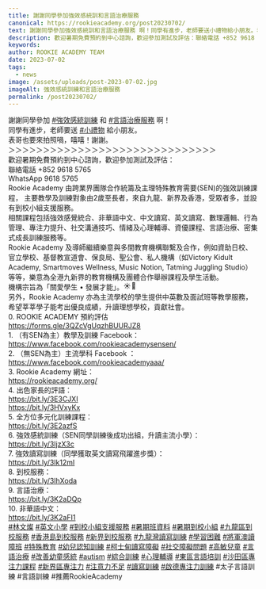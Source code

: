 ```yaml
---
title: 謝謝同學參加強效感統訓和言語治療服務
canonical: https://rookieacademy.org/post20230702/
text: 謝謝同學參加強效感統訓和言語治療服務 啊！同學有進步，老師要送小禮物給小朋友。表哥也要來拍照喎，嘻嘻！謝謝。
description: 歡迎暑期免費預約到中心諮詢，歡迎參加測試及評估：聯絡電話 +852 9618 5765 WhatsApp 9618 5765
keywords: 
author: ROOKIE ACADEMY TEAM
date: 2023-07-02
tags:
  - news
image: /assets/uploads/post-2023-07-02.jpg
imageAlt: 強效感統訓練和言語治療服務
permalink: /post20230702/
---
```

<span class="x193iq5w xeuugli x13faqbe x1vvkbs x1xmvt09 x1lliihq x1s928wv xhkezso x1gmr53x x1cpjm7i x1fgarty x1943h6x xudqn12 x3x7a5m x6prxxf xvq8zen xo1l8bm xzsf02u x1yc453h" dir="auto"><div class="xdj266r x11i5rnm xat24cr x1mh8g0r x1vvkbs x126k92a"><div dir="auto" style="text-align: start;">謝謝同學參加 <span><a class="x1i10hfl xjbqb8w x6umtig x1b1mbwd xaqea5y xav7gou x9f619 x1ypdohk xt0psk2 xe8uvvx xdj266r x11i5rnm xat24cr x1mh8g0r xexx8yu x4uap5 x18d9i69 xkhd6sd x16tdsg8 x1hl2dhg xggy1nq x1a2a7pz xt0b8zv x1qq9wsj xo1l8bm" href="https://www.facebook.com/hashtag/%E5%BC%B7%E6%95%88%E6%84%9F%E7%B5%B1%E8%A8%93%E7%B7%B4?__eep__=6&amp;__cft__[0]=AZXTTlxukRc0_CZath4lWhOk8QtZRFlpYNbS8gyErvU3G1_GSCSqjyAMO6QBJB-0DMSj5LOEHC4oWkNOnyblEYKbKDEbee-8XC9IrqZ2-CAPGnVA7aBAbRGORsv5KbTGIEZ_iOBZWsP3CbYheOdk2AxP1aU1IMz9DJYsGHN_1b1ZvJ_a6_jDXQO0oNoaqarL_nU&amp;__tn__=*NK-R" role="link" tabindex="0">#強效感統訓練</a></span> 和 <span><a class="x1i10hfl xjbqb8w x6umtig x1b1mbwd xaqea5y xav7gou x9f619 x1ypdohk xt0psk2 xe8uvvx xdj266r x11i5rnm xat24cr x1mh8g0r xexx8yu x4uap5 x18d9i69 xkhd6sd x16tdsg8 x1hl2dhg xggy1nq x1a2a7pz xt0b8zv x1qq9wsj xo1l8bm" href="https://www.facebook.com/hashtag/%E8%A8%80%E8%AA%9E%E6%B2%BB%E7%99%82%E6%9C%8D%E5%8B%99?__eep__=6&amp;__cft__[0]=AZXTTlxukRc0_CZath4lWhOk8QtZRFlpYNbS8gyErvU3G1_GSCSqjyAMO6QBJB-0DMSj5LOEHC4oWkNOnyblEYKbKDEbee-8XC9IrqZ2-CAPGnVA7aBAbRGORsv5KbTGIEZ_iOBZWsP3CbYheOdk2AxP1aU1IMz9DJYsGHN_1b1ZvJ_a6_jDXQO0oNoaqarL_nU&amp;__tn__=*NK-R" role="link" tabindex="0">#言語治療服務</a></span> 啊！</div></div><div class="x11i5rnm xat24cr x1mh8g0r x1vvkbs xtlvy1s x126k92a"><div dir="auto" style="text-align: start;">同學有進步，老師要送 <span><a class="x1i10hfl xjbqb8w x6umtig x1b1mbwd xaqea5y xav7gou x9f619 x1ypdohk xt0psk2 xe8uvvx xdj266r x11i5rnm xat24cr x1mh8g0r xexx8yu x4uap5 x18d9i69 xkhd6sd x16tdsg8 x1hl2dhg xggy1nq x1a2a7pz xt0b8zv x1qq9wsj xo1l8bm" href="https://www.facebook.com/hashtag/%E5%B0%8F%E7%A6%AE%E7%89%A9?__eep__=6&amp;__cft__[0]=AZXTTlxukRc0_CZath4lWhOk8QtZRFlpYNbS8gyErvU3G1_GSCSqjyAMO6QBJB-0DMSj5LOEHC4oWkNOnyblEYKbKDEbee-8XC9IrqZ2-CAPGnVA7aBAbRGORsv5KbTGIEZ_iOBZWsP3CbYheOdk2AxP1aU1IMz9DJYsGHN_1b1ZvJ_a6_jDXQO0oNoaqarL_nU&amp;__tn__=*NK-R" role="link" tabindex="0">#小禮物</a></span> 給小朋友。</div></div><div class="x11i5rnm xat24cr x1mh8g0r x1vvkbs xtlvy1s x126k92a"><div dir="auto" style="text-align: start;">表哥也要來拍照喎，嘻嘻！謝謝。</div></div><div class="x11i5rnm xat24cr x1mh8g0r x1vvkbs xtlvy1s x126k92a"><div dir="auto" style="text-align: start;"><span><a tabindex="-1"></a></span>＞＞＞＞＞＞＞＞＞＞＞＞＞＞＞＞＞＞＞＞＞＞＞＞＞＞＞＞＞＞</div></div><div class="x11i5rnm xat24cr x1mh8g0r x1vvkbs xtlvy1s x126k92a"><div dir="auto" style="text-align: start;">歡迎暑期免費預約到中心諮詢，歡迎參加測試及評估：</div></div><div class="x11i5rnm xat24cr x1mh8g0r x1vvkbs xtlvy1s x126k92a"><div dir="auto" style="text-align: start;">聯絡電話 +852 9618 5765</div></div><div class="x11i5rnm xat24cr x1mh8g0r x1vvkbs xtlvy1s x126k92a"><div dir="auto" style="text-align: start;">WhatsApp 9618 5765</div></div><div class="x11i5rnm xat24cr x1mh8g0r x1vvkbs xtlvy1s x126k92a"><div dir="auto" style="text-align: start;">Rookie Academy 由跨業界團隊合作統籌及主理特殊教育需要(SEN)的強效訓練課程， 主要教學及訓練對象由2歲至長者，來自九龍、新界及香港，受眾者多，並設有到校小組支援服務。</div></div><div class="x11i5rnm xat24cr x1mh8g0r x1vvkbs xtlvy1s x126k92a"><div dir="auto" style="text-align: start;">相關課程包括強效感覺統合、非華語中文、中文讀寫、英文讀寫、數理邏輯、行為管理、專注力提升、社交溝通技巧、情緒及心理輔導、資優課程、言語治療、密集式成長訓練服務等。</div></div><div class="x11i5rnm xat24cr x1mh8g0r x1vvkbs xtlvy1s x126k92a"><div dir="auto" style="text-align: start;">Rookie Academy 及導師繼續樂意與多間教育機構聯繫及合作，例如資助日校、官立學校、基督教宣道會、保良局、聖公會、私人機構（如Victory Kidult Academy, Smartmoves Wellness, Music Notion, Tatming Juggling Studio）等等，樂意為全港九新界的教育機構及團體合作舉辦課程及學生活動。</div></div><div class="x11i5rnm xat24cr x1mh8g0r x1vvkbs xtlvy1s x126k92a"><div dir="auto" style="text-align: start;">機構宗旨為「關愛學生 • 發展才能」。<span class="x3nfvp2 x1j61x8r x1fcty0u xdj266r xhhsvwb xat24cr xgzva0m xxymvpz xlup9mm x1kky2od"><img height="16" width="16" alt="☀️" referrerpolicy="origin-when-cross-origin" src="https://static.xx.fbcdn.net/images/emoji.php/v9/tf4/1.5/16/2600.png"></span><span class="x3nfvp2 x1j61x8r x1fcty0u xdj266r xhhsvwb xat24cr xgzva0m xxymvpz xlup9mm x1kky2od"><img height="16" width="16" alt="🌈" referrerpolicy="origin-when-cross-origin" src="https://static.xx.fbcdn.net/images/emoji.php/v9/t6c/1.5/16/1f308.png"></span></div></div><div class="x11i5rnm xat24cr x1mh8g0r x1vvkbs xtlvy1s x126k92a"><div dir="auto" style="text-align: start;">另外，Rookie Academy 亦為主流學校的學生提供中英數及面試班等教學服務，希望莘莘學子能考出優良成績，升讀理想學校，貢獻社會。</div></div><div class="x11i5rnm xat24cr x1mh8g0r x1vvkbs xtlvy1s x126k92a"><div dir="auto" style="text-align: start;">0. ROOKIE ACADEMY 預約評估</div></div><div class="x11i5rnm xat24cr x1mh8g0r x1vvkbs xtlvy1s x126k92a"><div dir="auto" style="text-align: start;"><span><a class="x1i10hfl xjbqb8w x6umtig x1b1mbwd xaqea5y xav7gou x9f619 x1ypdohk xt0psk2 xe8uvvx xdj266r x11i5rnm xat24cr x1mh8g0r xexx8yu x4uap5 x18d9i69 xkhd6sd x16tdsg8 x1hl2dhg xggy1nq x1a2a7pz xt0b8zv x1fey0fg" href="https://l.facebook.com/l.php?u=https%3A%2F%2Fforms.gle%2F3QZcVgUqzhBUURJZ8%3Ffbclid%3DIwAR0__Ygm6uu_h5a0twTEAXDzIWe8GmhbIy0lcaNeChY3I9q-dz4Un3VQXmk&amp;h=AT3ua1wsxyfPGvZJV4NlNRQ_-6_cNAfIbajqS1UC9DnkGvBHrtrMGT7AqkI-hZhpoit32qWfFbdOxU7jMr-rPtK2nfQi7UK6SMSj2yMZs_-pGBgVFI6BHNvS9WMz34RZsvY_&amp;__tn__=-UK-R&amp;c[0]=AT17mUzLxHSUreBX8jVU2hovbGuwnW2kFZYChKEvW4CesUCV4TSZrlAg5Yg_AkRILpjzpRDM2uaWZeT5oYW4Ldsnj_MbXD985-FBNb56z3YgI1ZJF9ccfe_aIOoZJLjpJLjN87YcoHxPx5A-H7jKVddI0fr9Rs64lTv0j5MUGDEHQCRNMHDnuMfzKIVE8cMzEYjm8C-q8Jt8" rel="nofollow noreferrer" role="link" tabindex="0" target="_blank">https://forms.gle/3QZcVgUqzhBUURJZ8</a></span></div></div><div class="x11i5rnm xat24cr x1mh8g0r x1vvkbs xtlvy1s x126k92a"><div dir="auto" style="text-align: start;">1. （有SEN為主）教學及訓練 Facebook：</div></div><div class="x11i5rnm xat24cr x1mh8g0r x1vvkbs xtlvy1s x126k92a"><div dir="auto" style="text-align: start;"><span><a class="x1i10hfl xjbqb8w x6umtig x1b1mbwd xaqea5y xav7gou x9f619 x1ypdohk xt0psk2 xe8uvvx xdj266r x11i5rnm xat24cr x1mh8g0r xexx8yu x4uap5 x18d9i69 xkhd6sd x16tdsg8 x1hl2dhg xggy1nq x1a2a7pz xt0b8zv x1qq9wsj xo1l8bm" href="https://www.facebook.com/rookieacademysensen?__cft__[0]=AZXTTlxukRc0_CZath4lWhOk8QtZRFlpYNbS8gyErvU3G1_GSCSqjyAMO6QBJB-0DMSj5LOEHC4oWkNOnyblEYKbKDEbee-8XC9IrqZ2-CAPGnVA7aBAbRGORsv5KbTGIEZ_iOBZWsP3CbYheOdk2AxP1aU1IMz9DJYsGHN_1b1ZvJ_a6_jDXQO0oNoaqarL_nU&amp;__tn__=-]K-R" role="link" tabindex="0"><span class="xt0psk2"><span>https://www.facebook.com/rookieacademysensen/</span></span></a></span></div></div><div class="x11i5rnm xat24cr x1mh8g0r x1vvkbs xtlvy1s x126k92a"><div dir="auto" style="text-align: start;">2. （無SEN為主）主流學科 Facebook ：</div></div><div class="x11i5rnm xat24cr x1mh8g0r x1vvkbs xtlvy1s x126k92a"><div dir="auto" style="text-align: start;"><span><a class="x1i10hfl xjbqb8w x6umtig x1b1mbwd xaqea5y xav7gou x9f619 x1ypdohk xt0psk2 xe8uvvx xdj266r x11i5rnm xat24cr x1mh8g0r xexx8yu x4uap5 x18d9i69 xkhd6sd x16tdsg8 x1hl2dhg xggy1nq x1a2a7pz xt0b8zv x1qq9wsj xo1l8bm" href="https://www.facebook.com/rookieacademyaaa?__cft__[0]=AZXTTlxukRc0_CZath4lWhOk8QtZRFlpYNbS8gyErvU3G1_GSCSqjyAMO6QBJB-0DMSj5LOEHC4oWkNOnyblEYKbKDEbee-8XC9IrqZ2-CAPGnVA7aBAbRGORsv5KbTGIEZ_iOBZWsP3CbYheOdk2AxP1aU1IMz9DJYsGHN_1b1ZvJ_a6_jDXQO0oNoaqarL_nU&amp;__tn__=-]K-R" role="link" tabindex="0"><span class="xt0psk2"><span>https://www.facebook.com/rookieacademyaaa/</span></span></a></span></div></div><div class="x11i5rnm xat24cr x1mh8g0r x1vvkbs xtlvy1s x126k92a"><div dir="auto" style="text-align: start;">3. Rookie Academy 網址：</div></div><div class="x11i5rnm xat24cr x1mh8g0r x1vvkbs xtlvy1s x126k92a"><div dir="auto" style="text-align: start;"><span><a class="x1i10hfl xjbqb8w x6umtig x1b1mbwd xaqea5y xav7gou x9f619 x1ypdohk xt0psk2 xe8uvvx xdj266r x11i5rnm xat24cr x1mh8g0r xexx8yu x4uap5 x18d9i69 xkhd6sd x16tdsg8 x1hl2dhg xggy1nq x1a2a7pz xt0b8zv x1fey0fg" href="https://l.facebook.com/l.php?u=https%3A%2F%2Frookieacademy.org%2F%3Ffbclid%3DIwAR2Frw3bbKIdOcUZPtGEYSBv_VXKeB0feMeP4TPg_DGysCSAYQfPC5iZMLg&amp;h=AT1OqhUG5DknDKNqmT3p-ttTNPFf8I-T67WiU_Y6xNQsgpEg7orDFBdXAtBnwH9MZS6rH0y42iLz08_xmjg53nHvQiZwHXh7FK4sNWKrYreZIG2MfzYarpwhHVzywbJZ5xEV&amp;__tn__=-UK-R&amp;c[0]=AT17mUzLxHSUreBX8jVU2hovbGuwnW2kFZYChKEvW4CesUCV4TSZrlAg5Yg_AkRILpjzpRDM2uaWZeT5oYW4Ldsnj_MbXD985-FBNb56z3YgI1ZJF9ccfe_aIOoZJLjpJLjN87YcoHxPx5A-H7jKVddI0fr9Rs64lTv0j5MUGDEHQCRNMHDnuMfzKIVE8cMzEYjm8C-q8Jt8" rel="nofollow noreferrer" role="link" tabindex="0" target="_blank">https://rookieacademy.org/</a></span></div></div><div class="x11i5rnm xat24cr x1mh8g0r x1vvkbs xtlvy1s x126k92a"><div dir="auto" style="text-align: start;">4. 出色家長的評語：</div></div><div class="x11i5rnm xat24cr x1mh8g0r x1vvkbs xtlvy1s x126k92a"><div dir="auto" style="text-align: start;"><span><a class="x1i10hfl xjbqb8w x6umtig x1b1mbwd xaqea5y xav7gou x9f619 x1ypdohk xt0psk2 xe8uvvx xdj266r x11i5rnm xat24cr x1mh8g0r xexx8yu x4uap5 x18d9i69 xkhd6sd x16tdsg8 x1hl2dhg xggy1nq x1a2a7pz xt0b8zv x1fey0fg" href="https://l.facebook.com/l.php?u=https%3A%2F%2Fbit.ly%2F3E3CJXI%3Ffbclid%3DIwAR2StyE-uYSL_71cIKocjV-DVUmRHpgKqs8heS9wQto0tfnGcoqCGzausws&amp;h=AT1sZt5802HgRqFEencthMQpf8wDonpY0xXUmA3oJozmoPXdzHpHUUgjVDjtVnLvumaYvFNXaVYHIe3yLdP1415FhLAnxzk6bccC9PTuWDbBiLxkMDcdXt94AEOxVb_M-Q4t&amp;__tn__=-UK-R&amp;c[0]=AT17mUzLxHSUreBX8jVU2hovbGuwnW2kFZYChKEvW4CesUCV4TSZrlAg5Yg_AkRILpjzpRDM2uaWZeT5oYW4Ldsnj_MbXD985-FBNb56z3YgI1ZJF9ccfe_aIOoZJLjpJLjN87YcoHxPx5A-H7jKVddI0fr9Rs64lTv0j5MUGDEHQCRNMHDnuMfzKIVE8cMzEYjm8C-q8Jt8" rel="nofollow noreferrer" role="link" tabindex="0" target="_blank">https://bit.ly/3E3CJXI</a></span></div></div><div class="x11i5rnm xat24cr x1mh8g0r x1vvkbs xtlvy1s x126k92a"><div dir="auto" style="text-align: start;"><span><a class="x1i10hfl xjbqb8w x6umtig x1b1mbwd xaqea5y xav7gou x9f619 x1ypdohk xt0psk2 xe8uvvx xdj266r x11i5rnm xat24cr x1mh8g0r xexx8yu x4uap5 x18d9i69 xkhd6sd x16tdsg8 x1hl2dhg xggy1nq x1a2a7pz xt0b8zv x1fey0fg" href="https://l.facebook.com/l.php?u=https%3A%2F%2Fbit.ly%2F3HVxyKx%3Ffbclid%3DIwAR0kIBTGzlfcg8nAu_0pfTz7TxbGfvtO1matTMRUGVOQHPNWQELOFoIo7Q4&amp;h=AT1OCDfzyEQXyN9rA-yWKH0Lf4LaxFR6opN6kibOGQdpv5bfBNzDQobqwYOFyR6NKIwebMB_9g2RP7JK_cWU8FeM_dd9qyh0zp9mZVjgH0gT6Ujfn6Tb2mOUgqS3qU8xmHfz&amp;__tn__=-UK-R&amp;c[0]=AT17mUzLxHSUreBX8jVU2hovbGuwnW2kFZYChKEvW4CesUCV4TSZrlAg5Yg_AkRILpjzpRDM2uaWZeT5oYW4Ldsnj_MbXD985-FBNb56z3YgI1ZJF9ccfe_aIOoZJLjpJLjN87YcoHxPx5A-H7jKVddI0fr9Rs64lTv0j5MUGDEHQCRNMHDnuMfzKIVE8cMzEYjm8C-q8Jt8" rel="nofollow noreferrer" role="link" tabindex="0" target="_blank">https://bit.ly/3HVxyKx</a></span></div></div><div class="x11i5rnm xat24cr x1mh8g0r x1vvkbs xtlvy1s x126k92a"><div dir="auto" style="text-align: start;">5. 全方位多元化訓練課程：</div></div><div class="x11i5rnm xat24cr x1mh8g0r x1vvkbs xtlvy1s x126k92a"><div dir="auto" style="text-align: start;"><span><a class="x1i10hfl xjbqb8w x6umtig x1b1mbwd xaqea5y xav7gou x9f619 x1ypdohk xt0psk2 xe8uvvx xdj266r x11i5rnm xat24cr x1mh8g0r xexx8yu x4uap5 x18d9i69 xkhd6sd x16tdsg8 x1hl2dhg xggy1nq x1a2a7pz xt0b8zv x1fey0fg" href="https://l.facebook.com/l.php?u=https%3A%2F%2Fbit.ly%2F3E2azfS%3Ffbclid%3DIwAR3yNcwuUrmjwHueZUP-l-Q4-KeCqH0hTItgI_pgGkJ0YdmERbJsKHR2Dp8&amp;h=AT2SBPuNbjvoeVVU5w3d4U0TcySNWuuNGbLzCr1_1GOHRpRUOMN3Vkv94w1F64L_BtBCpn63FGlCxJTUedQKvXHLU7yvZDtqgdoWrfq86tzNnAVSwM0zGL8RfASxfTbZBUwI&amp;__tn__=-UK-R&amp;c[0]=AT17mUzLxHSUreBX8jVU2hovbGuwnW2kFZYChKEvW4CesUCV4TSZrlAg5Yg_AkRILpjzpRDM2uaWZeT5oYW4Ldsnj_MbXD985-FBNb56z3YgI1ZJF9ccfe_aIOoZJLjpJLjN87YcoHxPx5A-H7jKVddI0fr9Rs64lTv0j5MUGDEHQCRNMHDnuMfzKIVE8cMzEYjm8C-q8Jt8" rel="nofollow noreferrer" role="link" tabindex="0" target="_blank">https://bit.ly/3E2azfS</a></span></div></div><div class="x11i5rnm xat24cr x1mh8g0r x1vvkbs xtlvy1s x126k92a"><div dir="auto" style="text-align: start;">6. 強效感統訓練（SEN同學訓練後成功出組，升讀主流小學）：</div></div><div class="x11i5rnm xat24cr x1mh8g0r x1vvkbs xtlvy1s x126k92a"><div dir="auto" style="text-align: start;"><span><a class="x1i10hfl xjbqb8w x6umtig x1b1mbwd xaqea5y xav7gou x9f619 x1ypdohk xt0psk2 xe8uvvx xdj266r x11i5rnm xat24cr x1mh8g0r xexx8yu x4uap5 x18d9i69 xkhd6sd x16tdsg8 x1hl2dhg xggy1nq x1a2a7pz xt0b8zv x1fey0fg" href="https://l.facebook.com/l.php?u=https%3A%2F%2Fbit.ly%2F3IjzX3c%3Ffbclid%3DIwAR3NqngsWScuNiTJqL68HgazUmLygoyqthUn3LWTU96APhxuUVU6onRA-ZY&amp;h=AT2gedDVOV_gW5mKtSXYciAtw9MxjplELkBUk2QoKtTW-qbUiaUXF4mx75V56e59gg3jMeQp6mU32n4SnnzPyQ_yRyjO5fuajNftCGmukFuYOoMl4gykK9Xqu7eEC-aoTem6&amp;__tn__=-UK-R&amp;c[0]=AT17mUzLxHSUreBX8jVU2hovbGuwnW2kFZYChKEvW4CesUCV4TSZrlAg5Yg_AkRILpjzpRDM2uaWZeT5oYW4Ldsnj_MbXD985-FBNb56z3YgI1ZJF9ccfe_aIOoZJLjpJLjN87YcoHxPx5A-H7jKVddI0fr9Rs64lTv0j5MUGDEHQCRNMHDnuMfzKIVE8cMzEYjm8C-q8Jt8" rel="nofollow noreferrer" role="link" tabindex="0" target="_blank">https://bit.ly/3IjzX3c</a></span></div></div><div class="x11i5rnm xat24cr x1mh8g0r x1vvkbs xtlvy1s x126k92a"><div dir="auto" style="text-align: start;">7. 強效讀寫訓練（同學獲取英文讀寫飛躍進步獎）：</div></div><div class="x11i5rnm xat24cr x1mh8g0r x1vvkbs xtlvy1s x126k92a"><div dir="auto" style="text-align: start;"><span><a class="x1i10hfl xjbqb8w x6umtig x1b1mbwd xaqea5y xav7gou x9f619 x1ypdohk xt0psk2 xe8uvvx xdj266r x11i5rnm xat24cr x1mh8g0r xexx8yu x4uap5 x18d9i69 xkhd6sd x16tdsg8 x1hl2dhg xggy1nq x1a2a7pz xt0b8zv x1fey0fg" href="https://l.facebook.com/l.php?u=https%3A%2F%2Fbit.ly%2F3Ik12mI%3Ffbclid%3DIwAR1wt6AHZYbI4IJWP4EQ52S-uMqKNin6ptpfyXIhAqrR1WHuf7zkskTCxy4&amp;h=AT1K1vPw-LSHE5OghFlLjoXdTs6sccOt_maaDngC8nQuJCkk3eUQ4mUnGswqyi8hBDwy4_iem316yNVInDAke3URXHrPSr-Qbeye0rzLAVkr2F7SZBvOV6CQ24TZRK-OfWxv&amp;__tn__=-UK-R&amp;c[0]=AT17mUzLxHSUreBX8jVU2hovbGuwnW2kFZYChKEvW4CesUCV4TSZrlAg5Yg_AkRILpjzpRDM2uaWZeT5oYW4Ldsnj_MbXD985-FBNb56z3YgI1ZJF9ccfe_aIOoZJLjpJLjN87YcoHxPx5A-H7jKVddI0fr9Rs64lTv0j5MUGDEHQCRNMHDnuMfzKIVE8cMzEYjm8C-q8Jt8" rel="nofollow noreferrer" role="link" tabindex="0" target="_blank">https://bit.ly/3Ik12mI</a></span></div></div><div class="x11i5rnm xat24cr x1mh8g0r x1vvkbs xtlvy1s x126k92a"><div dir="auto" style="text-align: start;">8. 到校服務：</div></div><div class="x11i5rnm xat24cr x1mh8g0r x1vvkbs xtlvy1s x126k92a"><div dir="auto" style="text-align: start;"><span><a class="x1i10hfl xjbqb8w x6umtig x1b1mbwd xaqea5y xav7gou x9f619 x1ypdohk xt0psk2 xe8uvvx xdj266r x11i5rnm xat24cr x1mh8g0r xexx8yu x4uap5 x18d9i69 xkhd6sd x16tdsg8 x1hl2dhg xggy1nq x1a2a7pz xt0b8zv x1fey0fg" href="https://l.facebook.com/l.php?u=https%3A%2F%2Fbit.ly%2F3IhXoda%3Ffbclid%3DIwAR2ifai_v3B_H79pS-b2OqoF8rpesT0EJaX7UYjJ2v8B-3pQpUbu4cpScJc&amp;h=AT0gFrjXv_zI6qcKa7Eh9e1j1bcHty91qU8xKV3qPJutB8mE9eCO9ea4oVHUxgg9JBOJVOg9W54JDROxgPoh3bxv6cBNzmGD5UHe0P3Q6uvYfks9Ik_F3HJxRcozWs1x6-Ml&amp;__tn__=-UK-R&amp;c[0]=AT17mUzLxHSUreBX8jVU2hovbGuwnW2kFZYChKEvW4CesUCV4TSZrlAg5Yg_AkRILpjzpRDM2uaWZeT5oYW4Ldsnj_MbXD985-FBNb56z3YgI1ZJF9ccfe_aIOoZJLjpJLjN87YcoHxPx5A-H7jKVddI0fr9Rs64lTv0j5MUGDEHQCRNMHDnuMfzKIVE8cMzEYjm8C-q8Jt8" rel="nofollow noreferrer" role="link" tabindex="0" target="_blank">https://bit.ly/3IhXoda</a></span></div></div><div class="x11i5rnm xat24cr x1mh8g0r x1vvkbs xtlvy1s x126k92a"><div dir="auto" style="text-align: start;">9. 言語治療：</div></div><div class="x11i5rnm xat24cr x1mh8g0r x1vvkbs xtlvy1s x126k92a"><div dir="auto" style="text-align: start;"><span><a class="x1i10hfl xjbqb8w x6umtig x1b1mbwd xaqea5y xav7gou x9f619 x1ypdohk xt0psk2 xe8uvvx xdj266r x11i5rnm xat24cr x1mh8g0r xexx8yu x4uap5 x18d9i69 xkhd6sd x16tdsg8 x1hl2dhg xggy1nq x1a2a7pz xt0b8zv x1fey0fg" href="https://l.facebook.com/l.php?u=https%3A%2F%2Fbit.ly%2F3K2aDQp%3Ffbclid%3DIwAR1c-Wqxo6pIySgUUYXAX8gbyBu_qd0SMVhZ--xXB9ybLckteGr5oKspgRg&amp;h=AT06GWpg_BUZle5Qf52s51o9bEn4yGylYd3qWg78rppG-KYj_ir6jt31swx6x0od112huH9wHiAhox2GywAnpPLxW1VOT7YaklxcOBGfLkqiqhuKqqulMKGfNgIy972kuDVV&amp;__tn__=-UK-R&amp;c[0]=AT17mUzLxHSUreBX8jVU2hovbGuwnW2kFZYChKEvW4CesUCV4TSZrlAg5Yg_AkRILpjzpRDM2uaWZeT5oYW4Ldsnj_MbXD985-FBNb56z3YgI1ZJF9ccfe_aIOoZJLjpJLjN87YcoHxPx5A-H7jKVddI0fr9Rs64lTv0j5MUGDEHQCRNMHDnuMfzKIVE8cMzEYjm8C-q8Jt8" rel="nofollow noreferrer" role="link" tabindex="0" target="_blank">https://bit.ly/3K2aDQp</a></span></div></div><div class="x11i5rnm xat24cr x1mh8g0r x1vvkbs xtlvy1s x126k92a"><div dir="auto" style="text-align: start;">10. 非華語中文：</div></div><div class="x11i5rnm xat24cr x1mh8g0r x1vvkbs xtlvy1s x126k92a"><div dir="auto" style="text-align: start;"><span><a class="x1i10hfl xjbqb8w x6umtig x1b1mbwd xaqea5y xav7gou x9f619 x1ypdohk xt0psk2 xe8uvvx xdj266r x11i5rnm xat24cr x1mh8g0r xexx8yu x4uap5 x18d9i69 xkhd6sd x16tdsg8 x1hl2dhg xggy1nq x1a2a7pz xt0b8zv x1fey0fg" href="https://l.facebook.com/l.php?u=https%3A%2F%2Fbit.ly%2F3K2aFI1%3Ffbclid%3DIwAR2w0AlhOWhbmWVGGRyAMh6_bYmsVXZAzhjkE5Jy8KOU7c-TtZdR319YdDo&amp;h=AT2Nz5tPZ_k2bNam_xl-LjtuDfGGP3bA9ZAkfDV8F-_dft179SdktxpR52loIHUvuuWxRaJ2V3tN6Z5USI7AKO5n4O54VN6UM1m2v1YZt1HZzRXmkm9qy3zG0Fk8cFdYlW_c&amp;__tn__=-UK-R&amp;c[0]=AT17mUzLxHSUreBX8jVU2hovbGuwnW2kFZYChKEvW4CesUCV4TSZrlAg5Yg_AkRILpjzpRDM2uaWZeT5oYW4Ldsnj_MbXD985-FBNb56z3YgI1ZJF9ccfe_aIOoZJLjpJLjN87YcoHxPx5A-H7jKVddI0fr9Rs64lTv0j5MUGDEHQCRNMHDnuMfzKIVE8cMzEYjm8C-q8Jt8" rel="nofollow noreferrer" role="link" tabindex="0" target="_blank">https://bit.ly/3K2aFI1</a></span></div></div><div class="x11i5rnm xat24cr x1mh8g0r x1vvkbs xtlvy1s x126k92a"><div dir="auto" style="text-align: start;"><span><a class="x1i10hfl xjbqb8w x6umtig x1b1mbwd xaqea5y xav7gou x9f619 x1ypdohk xt0psk2 xe8uvvx xdj266r x11i5rnm xat24cr x1mh8g0r xexx8yu x4uap5 x18d9i69 xkhd6sd x16tdsg8 x1hl2dhg xggy1nq x1a2a7pz xt0b8zv x1qq9wsj xo1l8bm" href="https://www.facebook.com/hashtag/%E6%9E%97%E6%96%87%E7%87%A6?__eep__=6&amp;__cft__[0]=AZXTTlxukRc0_CZath4lWhOk8QtZRFlpYNbS8gyErvU3G1_GSCSqjyAMO6QBJB-0DMSj5LOEHC4oWkNOnyblEYKbKDEbee-8XC9IrqZ2-CAPGnVA7aBAbRGORsv5KbTGIEZ_iOBZWsP3CbYheOdk2AxP1aU1IMz9DJYsGHN_1b1ZvJ_a6_jDXQO0oNoaqarL_nU&amp;__tn__=*NK-R" role="link" tabindex="0">#林文燦</a></span> <span><a class="x1i10hfl xjbqb8w x6umtig x1b1mbwd xaqea5y xav7gou x9f619 x1ypdohk xt0psk2 xe8uvvx xdj266r x11i5rnm xat24cr x1mh8g0r xexx8yu x4uap5 x18d9i69 xkhd6sd x16tdsg8 x1hl2dhg xggy1nq x1a2a7pz xt0b8zv x1qq9wsj xo1l8bm" href="https://www.facebook.com/hashtag/%E8%8B%B1%E6%96%87%E5%B0%8F%E5%AD%B8?__eep__=6&amp;__cft__[0]=AZXTTlxukRc0_CZath4lWhOk8QtZRFlpYNbS8gyErvU3G1_GSCSqjyAMO6QBJB-0DMSj5LOEHC4oWkNOnyblEYKbKDEbee-8XC9IrqZ2-CAPGnVA7aBAbRGORsv5KbTGIEZ_iOBZWsP3CbYheOdk2AxP1aU1IMz9DJYsGHN_1b1ZvJ_a6_jDXQO0oNoaqarL_nU&amp;__tn__=*NK-R" role="link" tabindex="0">#英文小學</a></span> <span><a class="x1i10hfl xjbqb8w x6umtig x1b1mbwd xaqea5y xav7gou x9f619 x1ypdohk xt0psk2 xe8uvvx xdj266r x11i5rnm xat24cr x1mh8g0r xexx8yu x4uap5 x18d9i69 xkhd6sd x16tdsg8 x1hl2dhg xggy1nq x1a2a7pz xt0b8zv x1qq9wsj xo1l8bm" href="https://www.facebook.com/hashtag/%E5%88%B0%E6%A0%A1%E5%B0%8F%E7%B5%84%E6%94%AF%E6%8F%B4%E6%9C%8D%E5%8B%99?__eep__=6&amp;__cft__[0]=AZXTTlxukRc0_CZath4lWhOk8QtZRFlpYNbS8gyErvU3G1_GSCSqjyAMO6QBJB-0DMSj5LOEHC4oWkNOnyblEYKbKDEbee-8XC9IrqZ2-CAPGnVA7aBAbRGORsv5KbTGIEZ_iOBZWsP3CbYheOdk2AxP1aU1IMz9DJYsGHN_1b1ZvJ_a6_jDXQO0oNoaqarL_nU&amp;__tn__=*NK-R" role="link" tabindex="0">#到校小組支援服務</a></span> <span><a class="x1i10hfl xjbqb8w x6umtig x1b1mbwd xaqea5y xav7gou x9f619 x1ypdohk xt0psk2 xe8uvvx xdj266r x11i5rnm xat24cr x1mh8g0r xexx8yu x4uap5 x18d9i69 xkhd6sd x16tdsg8 x1hl2dhg xggy1nq x1a2a7pz xt0b8zv x1qq9wsj xo1l8bm" href="https://www.facebook.com/hashtag/%E6%9A%91%E6%9C%9F%E7%8F%AD%E8%B3%87%E6%96%99?__eep__=6&amp;__cft__[0]=AZXTTlxukRc0_CZath4lWhOk8QtZRFlpYNbS8gyErvU3G1_GSCSqjyAMO6QBJB-0DMSj5LOEHC4oWkNOnyblEYKbKDEbee-8XC9IrqZ2-CAPGnVA7aBAbRGORsv5KbTGIEZ_iOBZWsP3CbYheOdk2AxP1aU1IMz9DJYsGHN_1b1ZvJ_a6_jDXQO0oNoaqarL_nU&amp;__tn__=*NK-R" role="link" tabindex="0">#暑期班資料</a></span> <span><a class="x1i10hfl xjbqb8w x6umtig x1b1mbwd xaqea5y xav7gou x9f619 x1ypdohk xt0psk2 xe8uvvx xdj266r x11i5rnm xat24cr x1mh8g0r xexx8yu x4uap5 x18d9i69 xkhd6sd x16tdsg8 x1hl2dhg xggy1nq x1a2a7pz xt0b8zv x1qq9wsj xo1l8bm" href="https://www.facebook.com/hashtag/%E6%9A%91%E6%9C%9F%E5%88%B0%E6%A0%A1%E5%B0%8F%E7%B5%84?__eep__=6&amp;__cft__[0]=AZXTTlxukRc0_CZath4lWhOk8QtZRFlpYNbS8gyErvU3G1_GSCSqjyAMO6QBJB-0DMSj5LOEHC4oWkNOnyblEYKbKDEbee-8XC9IrqZ2-CAPGnVA7aBAbRGORsv5KbTGIEZ_iOBZWsP3CbYheOdk2AxP1aU1IMz9DJYsGHN_1b1ZvJ_a6_jDXQO0oNoaqarL_nU&amp;__tn__=*NK-R" role="link" tabindex="0">#暑期到校小組</a></span> <span><a class="x1i10hfl xjbqb8w x6umtig x1b1mbwd xaqea5y xav7gou x9f619 x1ypdohk xt0psk2 xe8uvvx xdj266r x11i5rnm xat24cr x1mh8g0r xexx8yu x4uap5 x18d9i69 xkhd6sd x16tdsg8 x1hl2dhg xggy1nq x1a2a7pz xt0b8zv x1qq9wsj xo1l8bm" href="https://www.facebook.com/hashtag/%E4%B9%9D%E9%BE%8D%E5%8D%80%E5%88%B0%E6%A0%A1%E6%9C%8D%E5%8B%99?__eep__=6&amp;__cft__[0]=AZXTTlxukRc0_CZath4lWhOk8QtZRFlpYNbS8gyErvU3G1_GSCSqjyAMO6QBJB-0DMSj5LOEHC4oWkNOnyblEYKbKDEbee-8XC9IrqZ2-CAPGnVA7aBAbRGORsv5KbTGIEZ_iOBZWsP3CbYheOdk2AxP1aU1IMz9DJYsGHN_1b1ZvJ_a6_jDXQO0oNoaqarL_nU&amp;__tn__=*NK-R" role="link" tabindex="0">#九龍區到校服務</a></span> <span><a class="x1i10hfl xjbqb8w x6umtig x1b1mbwd xaqea5y xav7gou x9f619 x1ypdohk xt0psk2 xe8uvvx xdj266r x11i5rnm xat24cr x1mh8g0r xexx8yu x4uap5 x18d9i69 xkhd6sd x16tdsg8 x1hl2dhg xggy1nq x1a2a7pz xt0b8zv x1qq9wsj xo1l8bm" href="https://www.facebook.com/hashtag/%E9%A6%99%E6%B8%AF%E5%B3%B6%E5%88%B0%E6%A0%A1%E6%9C%8D%E5%8B%99?__eep__=6&amp;__cft__[0]=AZXTTlxukRc0_CZath4lWhOk8QtZRFlpYNbS8gyErvU3G1_GSCSqjyAMO6QBJB-0DMSj5LOEHC4oWkNOnyblEYKbKDEbee-8XC9IrqZ2-CAPGnVA7aBAbRGORsv5KbTGIEZ_iOBZWsP3CbYheOdk2AxP1aU1IMz9DJYsGHN_1b1ZvJ_a6_jDXQO0oNoaqarL_nU&amp;__tn__=*NK-R" role="link" tabindex="0">#香港島到校服務</a></span> <span><a class="x1i10hfl xjbqb8w x6umtig x1b1mbwd xaqea5y xav7gou x9f619 x1ypdohk xt0psk2 xe8uvvx xdj266r x11i5rnm xat24cr x1mh8g0r xexx8yu x4uap5 x18d9i69 xkhd6sd x16tdsg8 x1hl2dhg xggy1nq x1a2a7pz xt0b8zv x1qq9wsj xo1l8bm" href="https://www.facebook.com/hashtag/%E6%96%B0%E7%95%8C%E5%88%B0%E6%A0%A1%E6%9C%8D%E5%8B%99?__eep__=6&amp;__cft__[0]=AZXTTlxukRc0_CZath4lWhOk8QtZRFlpYNbS8gyErvU3G1_GSCSqjyAMO6QBJB-0DMSj5LOEHC4oWkNOnyblEYKbKDEbee-8XC9IrqZ2-CAPGnVA7aBAbRGORsv5KbTGIEZ_iOBZWsP3CbYheOdk2AxP1aU1IMz9DJYsGHN_1b1ZvJ_a6_jDXQO0oNoaqarL_nU&amp;__tn__=*NK-R" role="link" tabindex="0">#新界到校服務</a></span> <span><a class="x1i10hfl xjbqb8w x6umtig x1b1mbwd xaqea5y xav7gou x9f619 x1ypdohk xt0psk2 xe8uvvx xdj266r x11i5rnm xat24cr x1mh8g0r xexx8yu x4uap5 x18d9i69 xkhd6sd x16tdsg8 x1hl2dhg xggy1nq x1a2a7pz xt0b8zv x1qq9wsj xo1l8bm" href="https://www.facebook.com/hashtag/%E4%B9%9D%E9%BE%8D%E7%81%A3%E8%AE%80%E5%AF%AB%E8%A8%93%E7%B7%B4?__eep__=6&amp;__cft__[0]=AZXTTlxukRc0_CZath4lWhOk8QtZRFlpYNbS8gyErvU3G1_GSCSqjyAMO6QBJB-0DMSj5LOEHC4oWkNOnyblEYKbKDEbee-8XC9IrqZ2-CAPGnVA7aBAbRGORsv5KbTGIEZ_iOBZWsP3CbYheOdk2AxP1aU1IMz9DJYsGHN_1b1ZvJ_a6_jDXQO0oNoaqarL_nU&amp;__tn__=*NK-R" role="link" tabindex="0">#九龍灣讀寫訓練</a></span> <span><a class="x1i10hfl xjbqb8w x6umtig x1b1mbwd xaqea5y xav7gou x9f619 x1ypdohk xt0psk2 xe8uvvx xdj266r x11i5rnm xat24cr x1mh8g0r xexx8yu x4uap5 x18d9i69 xkhd6sd x16tdsg8 x1hl2dhg xggy1nq x1a2a7pz xt0b8zv x1qq9wsj xo1l8bm" href="https://www.facebook.com/hashtag/%E5%AD%B8%E7%BF%92%E5%9B%B0%E9%9B%A3?__eep__=6&amp;__cft__[0]=AZXTTlxukRc0_CZath4lWhOk8QtZRFlpYNbS8gyErvU3G1_GSCSqjyAMO6QBJB-0DMSj5LOEHC4oWkNOnyblEYKbKDEbee-8XC9IrqZ2-CAPGnVA7aBAbRGORsv5KbTGIEZ_iOBZWsP3CbYheOdk2AxP1aU1IMz9DJYsGHN_1b1ZvJ_a6_jDXQO0oNoaqarL_nU&amp;__tn__=*NK-R" role="link" tabindex="0">#學習困難</a></span> <span><a class="x1i10hfl xjbqb8w x6umtig x1b1mbwd xaqea5y xav7gou x9f619 x1ypdohk xt0psk2 xe8uvvx xdj266r x11i5rnm xat24cr x1mh8g0r xexx8yu x4uap5 x18d9i69 xkhd6sd x16tdsg8 x1hl2dhg xggy1nq x1a2a7pz xt0b8zv x1qq9wsj xo1l8bm" href="https://www.facebook.com/hashtag/%E5%B0%87%E8%BB%8D%E6%BE%B3%E8%AE%80%E9%9A%9C%E7%8F%AD?__eep__=6&amp;__cft__[0]=AZXTTlxukRc0_CZath4lWhOk8QtZRFlpYNbS8gyErvU3G1_GSCSqjyAMO6QBJB-0DMSj5LOEHC4oWkNOnyblEYKbKDEbee-8XC9IrqZ2-CAPGnVA7aBAbRGORsv5KbTGIEZ_iOBZWsP3CbYheOdk2AxP1aU1IMz9DJYsGHN_1b1ZvJ_a6_jDXQO0oNoaqarL_nU&amp;__tn__=*NK-R" role="link" tabindex="0">#將軍澳讀障班</a></span> <span><a class="x1i10hfl xjbqb8w x6umtig x1b1mbwd xaqea5y xav7gou x9f619 x1ypdohk xt0psk2 xe8uvvx xdj266r x11i5rnm xat24cr x1mh8g0r xexx8yu x4uap5 x18d9i69 xkhd6sd x16tdsg8 x1hl2dhg xggy1nq x1a2a7pz xt0b8zv x1qq9wsj xo1l8bm" href="https://www.facebook.com/hashtag/%E7%89%B9%E6%AE%8A%E6%95%99%E8%82%B2?__eep__=6&amp;__cft__[0]=AZXTTlxukRc0_CZath4lWhOk8QtZRFlpYNbS8gyErvU3G1_GSCSqjyAMO6QBJB-0DMSj5LOEHC4oWkNOnyblEYKbKDEbee-8XC9IrqZ2-CAPGnVA7aBAbRGORsv5KbTGIEZ_iOBZWsP3CbYheOdk2AxP1aU1IMz9DJYsGHN_1b1ZvJ_a6_jDXQO0oNoaqarL_nU&amp;__tn__=*NK-R" role="link" tabindex="0">#特殊教育</a></span> <span><a class="x1i10hfl xjbqb8w x6umtig x1b1mbwd xaqea5y xav7gou x9f619 x1ypdohk xt0psk2 xe8uvvx xdj266r x11i5rnm xat24cr x1mh8g0r xexx8yu x4uap5 x18d9i69 xkhd6sd x16tdsg8 x1hl2dhg xggy1nq x1a2a7pz xt0b8zv x1qq9wsj xo1l8bm" href="https://www.facebook.com/hashtag/%E5%B9%BC%E5%85%92%E8%AA%8D%E7%9F%A5%E8%A8%93%E7%B7%B4?__eep__=6&amp;__cft__[0]=AZXTTlxukRc0_CZath4lWhOk8QtZRFlpYNbS8gyErvU3G1_GSCSqjyAMO6QBJB-0DMSj5LOEHC4oWkNOnyblEYKbKDEbee-8XC9IrqZ2-CAPGnVA7aBAbRGORsv5KbTGIEZ_iOBZWsP3CbYheOdk2AxP1aU1IMz9DJYsGHN_1b1ZvJ_a6_jDXQO0oNoaqarL_nU&amp;__tn__=*NK-R" role="link" tabindex="0">#幼兒認知訓練</a></span> <span><a class="x1i10hfl xjbqb8w x6umtig x1b1mbwd xaqea5y xav7gou x9f619 x1ypdohk xt0psk2 xe8uvvx xdj266r x11i5rnm xat24cr x1mh8g0r xexx8yu x4uap5 x18d9i69 xkhd6sd x16tdsg8 x1hl2dhg xggy1nq x1a2a7pz xt0b8zv x1qq9wsj xo1l8bm" href="https://www.facebook.com/hashtag/%E6%9F%AF%E5%A3%AB%E7%94%B8%E8%AE%80%E5%AF%AB%E9%9A%9C%E7%A4%99?__eep__=6&amp;__cft__[0]=AZXTTlxukRc0_CZath4lWhOk8QtZRFlpYNbS8gyErvU3G1_GSCSqjyAMO6QBJB-0DMSj5LOEHC4oWkNOnyblEYKbKDEbee-8XC9IrqZ2-CAPGnVA7aBAbRGORsv5KbTGIEZ_iOBZWsP3CbYheOdk2AxP1aU1IMz9DJYsGHN_1b1ZvJ_a6_jDXQO0oNoaqarL_nU&amp;__tn__=*NK-R" role="link" tabindex="0">#柯士甸讀寫障礙</a></span> <span><a class="x1i10hfl xjbqb8w x6umtig x1b1mbwd xaqea5y xav7gou x9f619 x1ypdohk xt0psk2 xe8uvvx xdj266r x11i5rnm xat24cr x1mh8g0r xexx8yu x4uap5 x18d9i69 xkhd6sd x16tdsg8 x1hl2dhg xggy1nq x1a2a7pz xt0b8zv x1qq9wsj xo1l8bm" href="https://www.facebook.com/hashtag/%E7%A4%BE%E4%BA%A4%E9%9A%9C%E7%A4%99%E5%95%8F%E9%A1%8C?__eep__=6&amp;__cft__[0]=AZXTTlxukRc0_CZath4lWhOk8QtZRFlpYNbS8gyErvU3G1_GSCSqjyAMO6QBJB-0DMSj5LOEHC4oWkNOnyblEYKbKDEbee-8XC9IrqZ2-CAPGnVA7aBAbRGORsv5KbTGIEZ_iOBZWsP3CbYheOdk2AxP1aU1IMz9DJYsGHN_1b1ZvJ_a6_jDXQO0oNoaqarL_nU&amp;__tn__=*NK-R" role="link" tabindex="0">#社交障礙問題</a></span> <span><a class="x1i10hfl xjbqb8w x6umtig x1b1mbwd xaqea5y xav7gou x9f619 x1ypdohk xt0psk2 xe8uvvx xdj266r x11i5rnm xat24cr x1mh8g0r xexx8yu x4uap5 x18d9i69 xkhd6sd x16tdsg8 x1hl2dhg xggy1nq x1a2a7pz xt0b8zv x1qq9wsj xo1l8bm" href="https://www.facebook.com/hashtag/%E9%AB%98%E6%95%8F%E5%85%92%E7%AB%A5?__eep__=6&amp;__cft__[0]=AZXTTlxukRc0_CZath4lWhOk8QtZRFlpYNbS8gyErvU3G1_GSCSqjyAMO6QBJB-0DMSj5LOEHC4oWkNOnyblEYKbKDEbee-8XC9IrqZ2-CAPGnVA7aBAbRGORsv5KbTGIEZ_iOBZWsP3CbYheOdk2AxP1aU1IMz9DJYsGHN_1b1ZvJ_a6_jDXQO0oNoaqarL_nU&amp;__tn__=*NK-R" role="link" tabindex="0">#高敏兒童</a></span> <span><a class="x1i10hfl xjbqb8w x6umtig x1b1mbwd xaqea5y xav7gou x9f619 x1ypdohk xt0psk2 xe8uvvx xdj266r x11i5rnm xat24cr x1mh8g0r xexx8yu x4uap5 x18d9i69 xkhd6sd x16tdsg8 x1hl2dhg xggy1nq x1a2a7pz xt0b8zv x1qq9wsj xo1l8bm" href="https://www.facebook.com/hashtag/%E8%A8%80%E8%AA%9E%E6%B2%BB%E7%99%82?__eep__=6&amp;__cft__[0]=AZXTTlxukRc0_CZath4lWhOk8QtZRFlpYNbS8gyErvU3G1_GSCSqjyAMO6QBJB-0DMSj5LOEHC4oWkNOnyblEYKbKDEbee-8XC9IrqZ2-CAPGnVA7aBAbRGORsv5KbTGIEZ_iOBZWsP3CbYheOdk2AxP1aU1IMz9DJYsGHN_1b1ZvJ_a6_jDXQO0oNoaqarL_nU&amp;__tn__=*NK-R" role="link" tabindex="0">#言語治療</a></span> <span><a class="x1i10hfl xjbqb8w x6umtig x1b1mbwd xaqea5y xav7gou x9f619 x1ypdohk xt0psk2 xe8uvvx xdj266r x11i5rnm xat24cr x1mh8g0r xexx8yu x4uap5 x18d9i69 xkhd6sd x16tdsg8 x1hl2dhg xggy1nq x1a2a7pz xt0b8zv x1qq9wsj xo1l8bm" href="https://www.facebook.com/hashtag/%E6%94%B9%E5%96%84%E5%B9%BC%E7%AB%A5%E6%84%9F%E7%B5%B1?__eep__=6&amp;__cft__[0]=AZXTTlxukRc0_CZath4lWhOk8QtZRFlpYNbS8gyErvU3G1_GSCSqjyAMO6QBJB-0DMSj5LOEHC4oWkNOnyblEYKbKDEbee-8XC9IrqZ2-CAPGnVA7aBAbRGORsv5KbTGIEZ_iOBZWsP3CbYheOdk2AxP1aU1IMz9DJYsGHN_1b1ZvJ_a6_jDXQO0oNoaqarL_nU&amp;__tn__=*NK-R" role="link" tabindex="0">#改善幼童感統</a></span> <span><a class="x1i10hfl xjbqb8w x6umtig x1b1mbwd xaqea5y xav7gou x9f619 x1ypdohk xt0psk2 xe8uvvx xdj266r x11i5rnm xat24cr x1mh8g0r xexx8yu x4uap5 x18d9i69 xkhd6sd x16tdsg8 x1hl2dhg xggy1nq x1a2a7pz xt0b8zv x1qq9wsj xo1l8bm" href="https://www.facebook.com/hashtag/autism?__eep__=6&amp;__cft__[0]=AZXTTlxukRc0_CZath4lWhOk8QtZRFlpYNbS8gyErvU3G1_GSCSqjyAMO6QBJB-0DMSj5LOEHC4oWkNOnyblEYKbKDEbee-8XC9IrqZ2-CAPGnVA7aBAbRGORsv5KbTGIEZ_iOBZWsP3CbYheOdk2AxP1aU1IMz9DJYsGHN_1b1ZvJ_a6_jDXQO0oNoaqarL_nU&amp;__tn__=*NK-R" role="link" tabindex="0">#autism</a></span> <span><a class="x1i10hfl xjbqb8w x6umtig x1b1mbwd xaqea5y xav7gou x9f619 x1ypdohk xt0psk2 xe8uvvx xdj266r x11i5rnm xat24cr x1mh8g0r xexx8yu x4uap5 x18d9i69 xkhd6sd x16tdsg8 x1hl2dhg xggy1nq x1a2a7pz xt0b8zv x1qq9wsj xo1l8bm" href="https://www.facebook.com/hashtag/%E7%B6%9C%E5%90%88%E8%A8%93%E7%B7%B4?__eep__=6&amp;__cft__[0]=AZXTTlxukRc0_CZath4lWhOk8QtZRFlpYNbS8gyErvU3G1_GSCSqjyAMO6QBJB-0DMSj5LOEHC4oWkNOnyblEYKbKDEbee-8XC9IrqZ2-CAPGnVA7aBAbRGORsv5KbTGIEZ_iOBZWsP3CbYheOdk2AxP1aU1IMz9DJYsGHN_1b1ZvJ_a6_jDXQO0oNoaqarL_nU&amp;__tn__=*NK-R" role="link" tabindex="0">#綜合訓練</a></span> <span><a class="x1i10hfl xjbqb8w x6umtig x1b1mbwd xaqea5y xav7gou x9f619 x1ypdohk xt0psk2 xe8uvvx xdj266r x11i5rnm xat24cr x1mh8g0r xexx8yu x4uap5 x18d9i69 xkhd6sd x16tdsg8 x1hl2dhg xggy1nq x1a2a7pz xt0b8zv x1qq9wsj xo1l8bm" href="https://www.facebook.com/hashtag/%E5%BF%83%E7%90%86%E8%BC%94%E5%B0%8E?__eep__=6&amp;__cft__[0]=AZXTTlxukRc0_CZath4lWhOk8QtZRFlpYNbS8gyErvU3G1_GSCSqjyAMO6QBJB-0DMSj5LOEHC4oWkNOnyblEYKbKDEbee-8XC9IrqZ2-CAPGnVA7aBAbRGORsv5KbTGIEZ_iOBZWsP3CbYheOdk2AxP1aU1IMz9DJYsGHN_1b1ZvJ_a6_jDXQO0oNoaqarL_nU&amp;__tn__=*NK-R" role="link" tabindex="0">#心理輔導</a></span>  <span><a class="x1i10hfl xjbqb8w x6umtig x1b1mbwd xaqea5y xav7gou x9f619 x1ypdohk xt0psk2 xe8uvvx xdj266r x11i5rnm xat24cr x1mh8g0r xexx8yu x4uap5 x18d9i69 xkhd6sd x16tdsg8 x1hl2dhg xggy1nq x1a2a7pz xt0b8zv x1qq9wsj xo1l8bm" href="https://www.facebook.com/hashtag/%E6%9D%B1%E5%8D%80%E8%A8%80%E8%AA%9E%E5%9F%B9%E8%A8%93?__eep__=6&amp;__cft__[0]=AZXTTlxukRc0_CZath4lWhOk8QtZRFlpYNbS8gyErvU3G1_GSCSqjyAMO6QBJB-0DMSj5LOEHC4oWkNOnyblEYKbKDEbee-8XC9IrqZ2-CAPGnVA7aBAbRGORsv5KbTGIEZ_iOBZWsP3CbYheOdk2AxP1aU1IMz9DJYsGHN_1b1ZvJ_a6_jDXQO0oNoaqarL_nU&amp;__tn__=*NK-R" role="link" tabindex="0">#東區言語培訓</a></span> <span><a class="x1i10hfl xjbqb8w x6umtig x1b1mbwd xaqea5y xav7gou x9f619 x1ypdohk xt0psk2 xe8uvvx xdj266r x11i5rnm xat24cr x1mh8g0r xexx8yu x4uap5 x18d9i69 xkhd6sd x16tdsg8 x1hl2dhg xggy1nq x1a2a7pz xt0b8zv x1qq9wsj xo1l8bm" href="https://www.facebook.com/hashtag/%E6%B2%99%E7%94%B0%E5%8D%80%E5%B0%88%E6%B3%A8%E5%8A%9B%E8%AA%B2%E7%A8%8B?__eep__=6&amp;__cft__[0]=AZXTTlxukRc0_CZath4lWhOk8QtZRFlpYNbS8gyErvU3G1_GSCSqjyAMO6QBJB-0DMSj5LOEHC4oWkNOnyblEYKbKDEbee-8XC9IrqZ2-CAPGnVA7aBAbRGORsv5KbTGIEZ_iOBZWsP3CbYheOdk2AxP1aU1IMz9DJYsGHN_1b1ZvJ_a6_jDXQO0oNoaqarL_nU&amp;__tn__=*NK-R" role="link" tabindex="0">#沙田區專注力課程</a></span> <span><a class="x1i10hfl xjbqb8w x6umtig x1b1mbwd xaqea5y xav7gou x9f619 x1ypdohk xt0psk2 xe8uvvx xdj266r x11i5rnm xat24cr x1mh8g0r xexx8yu x4uap5 x18d9i69 xkhd6sd x16tdsg8 x1hl2dhg xggy1nq x1a2a7pz xt0b8zv x1qq9wsj xo1l8bm" href="https://www.facebook.com/hashtag/%E6%96%B0%E7%95%8C%E5%8D%80%E5%B0%88%E6%B3%A8%E5%8A%9B?__eep__=6&amp;__cft__[0]=AZXTTlxukRc0_CZath4lWhOk8QtZRFlpYNbS8gyErvU3G1_GSCSqjyAMO6QBJB-0DMSj5LOEHC4oWkNOnyblEYKbKDEbee-8XC9IrqZ2-CAPGnVA7aBAbRGORsv5KbTGIEZ_iOBZWsP3CbYheOdk2AxP1aU1IMz9DJYsGHN_1b1ZvJ_a6_jDXQO0oNoaqarL_nU&amp;__tn__=*NK-R" role="link" tabindex="0">#新界區專注力</a></span> <span><a class="x1i10hfl xjbqb8w x6umtig x1b1mbwd xaqea5y xav7gou x9f619 x1ypdohk xt0psk2 xe8uvvx xdj266r x11i5rnm xat24cr x1mh8g0r xexx8yu x4uap5 x18d9i69 xkhd6sd x16tdsg8 x1hl2dhg xggy1nq x1a2a7pz xt0b8zv x1qq9wsj xo1l8bm" href="https://www.facebook.com/hashtag/%E6%B3%A8%E6%84%8F%E5%8A%9B%E4%B8%8D%E8%B6%B3?__eep__=6&amp;__cft__[0]=AZXTTlxukRc0_CZath4lWhOk8QtZRFlpYNbS8gyErvU3G1_GSCSqjyAMO6QBJB-0DMSj5LOEHC4oWkNOnyblEYKbKDEbee-8XC9IrqZ2-CAPGnVA7aBAbRGORsv5KbTGIEZ_iOBZWsP3CbYheOdk2AxP1aU1IMz9DJYsGHN_1b1ZvJ_a6_jDXQO0oNoaqarL_nU&amp;__tn__=*NK-R" role="link" tabindex="0">#注意力不足</a></span> <span><a class="x1i10hfl xjbqb8w x6umtig x1b1mbwd xaqea5y xav7gou x9f619 x1ypdohk xt0psk2 xe8uvvx xdj266r x11i5rnm xat24cr x1mh8g0r xexx8yu x4uap5 x18d9i69 xkhd6sd x16tdsg8 x1hl2dhg xggy1nq x1a2a7pz xt0b8zv x1qq9wsj xo1l8bm" href="https://www.facebook.com/hashtag/%E8%AE%80%E5%AF%AB%E8%A8%93%E7%B7%B4?__eep__=6&amp;__cft__[0]=AZXTTlxukRc0_CZath4lWhOk8QtZRFlpYNbS8gyErvU3G1_GSCSqjyAMO6QBJB-0DMSj5LOEHC4oWkNOnyblEYKbKDEbee-8XC9IrqZ2-CAPGnVA7aBAbRGORsv5KbTGIEZ_iOBZWsP3CbYheOdk2AxP1aU1IMz9DJYsGHN_1b1ZvJ_a6_jDXQO0oNoaqarL_nU&amp;__tn__=*NK-R" role="link" tabindex="0">#讀寫訓練</a></span> <span><a class="x1i10hfl xjbqb8w x6umtig x1b1mbwd xaqea5y xav7gou x9f619 x1ypdohk xt0psk2 xe8uvvx xdj266r x11i5rnm xat24cr x1mh8g0r xexx8yu x4uap5 x18d9i69 xkhd6sd x16tdsg8 x1hl2dhg xggy1nq x1a2a7pz xt0b8zv x1qq9wsj xo1l8bm" href="https://www.facebook.com/hashtag/%E5%95%9F%E5%BE%B7%E5%B0%88%E6%B3%A8%E5%8A%9B%E8%A8%93%E7%B7%B4?__eep__=6&amp;__cft__[0]=AZXTTlxukRc0_CZath4lWhOk8QtZRFlpYNbS8gyErvU3G1_GSCSqjyAMO6QBJB-0DMSj5LOEHC4oWkNOnyblEYKbKDEbee-8XC9IrqZ2-CAPGnVA7aBAbRGORsv5KbTGIEZ_iOBZWsP3CbYheOdk2AxP1aU1IMz9DJYsGHN_1b1ZvJ_a6_jDXQO0oNoaqarL_nU&amp;__tn__=*NK-R" role="link" tabindex="0">#啟德專注力訓練</a></span> #太子言語訓練 #言語訓練 #推薦RookieAcademy</div></div></span>